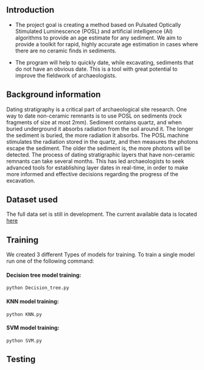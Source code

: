 ## Introduction
* The project goal is creating a method based on Pulsated Optically Stimulated Luminescence (POSL) and artificial intelligence (AI) algorithms to
  provide an age estimate for any sediment. We aim to provide a toolkit for rapid, highly accurate age estimation in cases
  where there are no ceramic finds in sediments.

* The program will help to quickly date, while excavating, sediments that do not have an obvious date. This is a tool with great potential to improve the fieldwork of archaeologists. 

## Background information
Dating stratigraphy is a critical part of archaeological site research. One way to date non-ceramic remnants is to 
use POSL on sediments (rock fragments of size at most 2mm). Sediment contains quartz, and when buried 
underground it absorbs radiation from the soil around it. The longer the sediment is buried, the more radiation it 
absorbs. The POSL machine stimulates the radiation stored in the quartz, and then measures the photons 
escape the sediment. The older the sediment is, the more photons will be detected.
The process of dating stratigraphic layers that have non-ceramic remnants can take several months. This has 
led archaeologists to seek advanced tools for establishing layer dates in real-time, in order to make more 
informed and effective decisions regarding the progress of the excavation.



## Dataset used
The full data set is still in development. The current available data is located [here](https://github.com/shmooel28/finalProject/blob/master/data_b1.xlsx) 


## Training
We created 3 different Types of models for training. To train a single model run one of the following command:

#### Decision tree model training:

    python Decision_tree.py

#### KNN model training:

    python KNN.py

#### SVM model training:

    python SVM.py
    
## Testing
